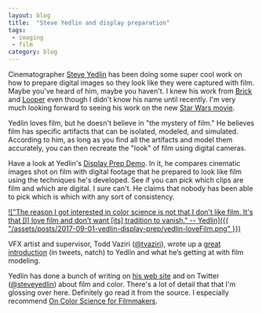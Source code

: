 ```yaml
---
layout: blog
title:  "Steve Yedlin and display preparation"
tags: 
 - imaging 
 - film
category: blog
---
```


Cinematographer [Steve Yedlin](http://www.yedlin.net/) has been doing some super cool work on how to prepare digital images so they look like they were captured with film. Maybe you've heard of him, maybe you haven't. I knew his work from [Brick](http://www.imdb.com/title/tt0393109/) and [Looper](http://www.imdb.com/title/tt1276104/) even though I didn't know his name until recently. I'm very much looking forward to seeing his work on the new [Star Wars movie](http://www.imdb.com/title/tt2527336/).

Yedlin loves film, but he doesn't believe in "the mystery of film." He believes film has specific artifacts that can be isolated, modeled, and simulated. According to him, as long as you find all the artifacts and model them accurately, you can then recreate the "look" of film using digital cameras.

Have a look at Yedlin's [Display Prep Demo](http://yedlin.net/DisplayPrepDemo/). In it, he compares cinematic images shot on film with digital footage that he prepared to look like film using the techniques he's developed. See if you can pick which clips are film and which are digital. I sure can't. He claims that nobody has been able to pick which is which with any sort of consistency. 

[!["The reason I got interested in color science is not that I don't like film. It's that [I] love film and don't want [its] tradition to vanish." -- Yedlin]({{ "/assets/posts/2017-09-01-yedlin-display-prep/yedlin-loveFilm.png" }})](https://twitter.com/steveyedlin/status/686314296679219201)

VFX artist and supervisor, Todd Vaziri ([@tvaziri](https://twitter.com/tvaziri)), wrote up a [great introduction](https://storify.com/tvaziri/steve-yedlin) (in tweets, natch) to Yedlin and what he’s getting at with film modeling.

Yedlin has done a bunch of writing on [his web site](http://yedlin.net/) and on Twitter ([@steveyedlin](https://twitter.com/steveyedlin)) about film and color. There's a lot of detail that that I'm glossing over here. Definitely go read it from the source. I especially recommend [On Color Science for Filmmakers](http://yedlin.net/OnColorScience/).

